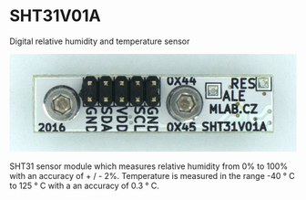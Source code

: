 
# <!--- module --->SHT31V01A<!--- Emodule --->

<!--- subtitle --->Digital relative humidity and temperature sensor<!--- Esubtitle --->

![SHT31V01A](DOC/SRC/img/SHT31V01A_top_big.jpg)

<!--- description --->SHT31 sensor module which measures relative humidity from 0% to 100% with an accuracy of + / - 2%. Temperature is measured in the range -40 ° C to 125 ° C with a an accuracy of 0.3 ° C.<!--- Edescription --->
            